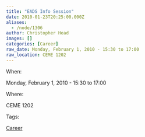 ```yaml
---
title: "EADS Info Session"
date: 2010-01-23T20:25:00.000Z
aliases:
  - /node/1306
author: Christopher Head
images: []
categories: [Career]
raw_date: Monday, February 1, 2010 - 15:30 to 17:00
raw_location: CEME 1202
---
```


When: 

Monday, February 1, 2010 - 15:30 to 17:00

Where: 

CEME 1202

Tags: 

[Career](/career)
